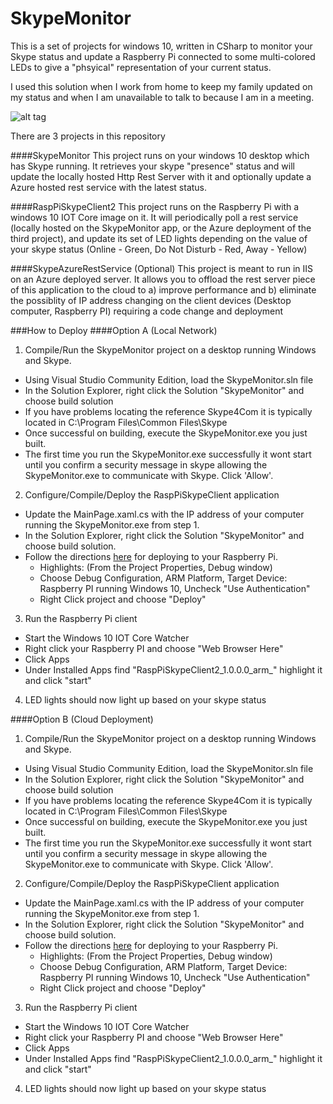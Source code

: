 # SkypeMonitor

This is a set of projects for windows 10, written in CSharp to monitor your Skype status and update a Raspberry Pi connected to 
some multi-colored LEDs to give a "phsyical" representation of your current status.   

I used this solution when I work from home to keep my family updated on my status and when I am unavailable to talk to because I am
in a meeting.


![alt tag](https://raw.github.com/corky/SkypeMonitorSolution/master/HowItWorks.png)

There are 3 projects in this repository

####SkypeMonitor 
This project runs on your windows 10 desktop which has Skype running.  It retrieves your skype "presence" status and will update the locally hosted Http Rest Server with it and optionally update a Azure hosted rest service with the latest status.

####RaspPiSkypeClient2 
This project runs on the Raspberry Pi with a windows 10 IOT Core image on it.   It will periodically poll a rest service (locally hosted on the SkypeMonitor app, or the Azure deployment of the third project), and update its set of LED lights depending on the value of your skype status (Online - Green, Do Not Disturb - Red, Away - Yellow)

####SkypeAzureRestService
(Optional) This project is meant to run in IIS on an Azure deployed server.   It allows you to offload the rest server piece of this application to the cloud to a) improve performance and b) eliminate the possiblity of IP address changing on the client devices (Desktop computer, Raspberry PI) requiring a code change and deployment

###How to Deploy
####Option A (Local Network)
1. Compile/Run the SkypeMonitor project on a desktop running Windows and Skype.
  * Using Visual Studio Community Edition, load the SkypeMonitor.sln file
  * In the Solution Explorer, right click the Solution "SkypeMonitor" and choose build solution
  * If you have problems locating the reference Skype4Com it is typically located in C:\Program Files\Common Files\Skype
  * Once successful on building, execute the SkypeMonitor.exe you just built.
  * The first time you run the SkypeMonitor.exe successfully it wont start until you confirm a security message in skype allowing the SkypeMonitor.exe to communicate with Skype.  Click 'Allow'.
2) Configure/Compile/Deploy the RaspPiSkypeClient application 
  * Update the MainPage.xaml.cs with the IP address of your computer running the SkypeMonitor.exe from step 1.
  * In the Solution Explorer, right click the Solution "SkypeMonitor" and choose build solution.
  * Follow the directions [here](http://ms-iot.github.io/content/en-US/GetStarted.htm) for deploying to your Raspberry Pi.
     * Highlights:  (From the Project Properties, Debug window)
     * Choose Debug Configuration, ARM Platform, Target Device: Raspberry PI running Windows 10, Uncheck "Use Authentication"
     * Right Click project and choose "Deploy"
3) Run the Raspberry Pi client
  * Start the Windows 10 IOT Core Watcher
  * Right click your Raspberry PI and choose "Web Browser Here"
  * Click Apps
  * Under Installed Apps find "RaspPiSkypeClient2_1.0.0.0_arm_<blah>" highlight it and click "start"
4) LED lights should now light up based on your skype status

####Option B (Cloud Deployment)
1. Compile/Run the SkypeMonitor project on a desktop running Windows and Skype.
  * Using Visual Studio Community Edition, load the SkypeMonitor.sln file
  * In the Solution Explorer, right click the Solution "SkypeMonitor" and choose build solution
  * If you have problems locating the reference Skype4Com it is typically located in C:\Program Files\Common Files\Skype
  * Once successful on building, execute the SkypeMonitor.exe you just built.
  * The first time you run the SkypeMonitor.exe successfully it wont start until you confirm a security message in skype allowing the SkypeMonitor.exe to communicate with Skype.  Click 'Allow'.
2) Configure/Compile/Deploy the RaspPiSkypeClient application 
  * Update the MainPage.xaml.cs with the IP address of your computer running the SkypeMonitor.exe from step 1.
  * In the Solution Explorer, right click the Solution "SkypeMonitor" and choose build solution.
  * Follow the directions [here](http://ms-iot.github.io/content/en-US/GetStarted.htm) for deploying to your Raspberry Pi.
     * Highlights:  (From the Project Properties, Debug window)
     * Choose Debug Configuration, ARM Platform, Target Device: Raspberry PI running Windows 10, Uncheck "Use Authentication"
     * Right Click project and choose "Deploy"
3) Run the Raspberry Pi client
  * Start the Windows 10 IOT Core Watcher
  * Right click your Raspberry PI and choose "Web Browser Here"
  * Click Apps
  * Under Installed Apps find "RaspPiSkypeClient2_1.0.0.0_arm_<blah>" highlight it and click "start"
4) LED lights should now light up based on your skype status
